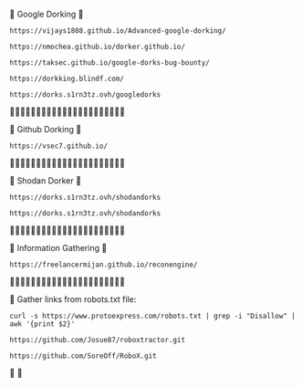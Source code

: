 📡  Google Dorking  🎯

```
https://vijays1808.github.io/Advanced-google-dorking/
```
```
https://nmochea.github.io/dorker.github.io/
```
```
https://taksec.github.io/google-dorks-bug-bounty/
```
```
https://dorkking.blindf.com/
```
```
https://dorks.s1rn3tz.ovh/googledorks
```
🏅🏅🏅🏅🏅🏅🏅🏅🏅🏅🏅🏅🏅🏅🏅🏅🏅🏅🏅🏅🏅🏅

📡   Github Dorking 🎯
```
https://vsec7.github.io/
```
🏅🏅🏅🏅🏅🏅🏅🏅🏅🏅🏅🏅🏅🏅🏅🏅🏅🏅🏅🏅🏅🏅

📡  Shodan Dorker 🎯
```
https://dorks.s1rn3tz.ovh/shodandorks
```
```
https://dorks.s1rn3tz.ovh/shodandorks
```
🏅🏅🏅🏅🏅🏅🏅🏅🏅🏅🏅🏅🏅🏅🏅🏅🏅🏅🏅🏅🏅🏅

📡   Information Gathering 🎯
```
https://freelancermijan.github.io/reconengine/
```
🏅🏅🏅🏅🏅🏅🏅🏅🏅🏅🏅🏅🏅🏅🏅🏅🏅🏅🏅🏅🏅🏅

📡   Gather links from robots.txt file:
```
curl -s https://www.protoexpress.com/robots.txt | grep -i "Disallow" | awk '{print $2}'
```
```
https://github.com/Josue87/roboxtractor.git
```
```
https://github.com/SoreOff/RoboX.git
```















💯    💯
